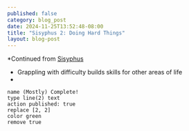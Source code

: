 ```yaml
---
published: false
category: blog_post
date: 2024-11-25T13:52:48-08:00
title: "Sisyphus 2: Doing Hard Things"
layout: blog-post
---
```

*Continued from [Sisyphus](/content/posts/Nov/Sisyphus)


* Grappling with difficulty builds skills for other areas of life
* 


```button
name (Mostly) Complete!
type line(2) text
action published: true
replace [2, 2]
color green
remove true
```
